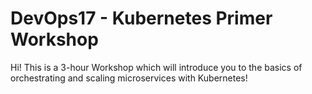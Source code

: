 # DevOps17 - Kubernetes Primer Workshop

Hi! This is a 3-hour Workshop which will introduce you to the basics of
orchestrating and scaling microservices with Kubernetes!
